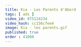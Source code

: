 ```yaml
---
title: Kia - Les Parents d'Abord
tags: [ ads ]
video_id: 875124234
video_hash: cc156cfee4
image: Kia - les parents.gif
published: true
order : 41000
---
```

